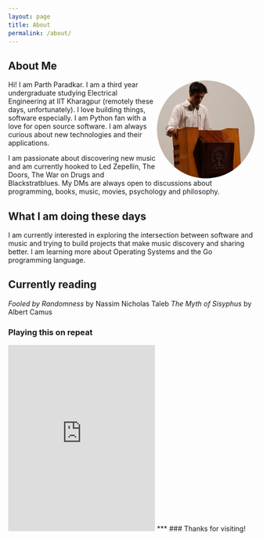 ```yaml
---
layout: page
title: About
permalink: /about/
---
```

<style>
  #profile {
    border-radius: 50%;
  }
</style>



## About Me

<img id="profile" src="https://raw.githubusercontent.com/thescriptninja/thescriptninja.github.io/master/img/profilepic.jpg" alt="Me" title="This is me" width="200" height="200" align="right"/>

Hi! I am Parth Paradkar. I am a third year undergraduate studying Electrical Engineering at IIT Kharagpur (remotely these days, unfortunately). I love building things, software especially. I am Python fan with a love for open source software. I am always curious about new technologies and their applications.

I am passionate about discovering new music and am currently hooked to Led Zepellin, The Doors, The War on Drugs and Blackstratblues.
My DMs are always open to discussions about programming, books, music, movies, psychology and philosophy.

## What I am doing these days
I am currently interested in exploring the intersection between software and music and trying to build projects that make music discovery and sharing better.
I am learning more about Operating Systems and the Go programming language.

## Currently reading

_Fooled by Randomness_ by Nassim Nicholas Taleb
_The Myth of Sisyphus_ by Albert Camus

### Playing this on repeat
<iframe src="https://open.spotify.com/embed/track/5RFFxF1qvmVVbUzI2eeBRv" width="300" height="380" frameborder="0" allowtransparency="true" allow="encrypted-media"></iframe>
***
### Thanks for visiting!

